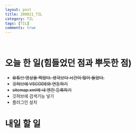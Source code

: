 ```yaml
---
layout: post
title: 200821_TIL
category: TIL
tags: [TIL]
comments: true
---
```


<br>

# 오늘 한 일(힘들었던 점과 뿌듯한 점)
  - ~~유튜브 영상을 찍었다. 생각보다 시간이 많이 들었다.~~
  - ~~깃허브에 VSCODE와 연동하기~~
  - ~~sitemap.xml에 내 엔진 등록하기~~
  - 깃허브에 검색기능 넣기
  - 플러그인 설치

# 내일 할 일


